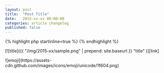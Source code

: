 ```yaml
---
layout: post
title:  "Post Title"
date:   2015-xx-xx 00:00:00
categories: article changelog
published: false
---
```


<!--more-->

{% highlight php startinline=true %}
{% endhighlight %}

<div class="alert alert-info" role="alert">
</div>

[![title]({{ "/img/2015-xx/sample.png" | prepend: site.baseurl }}
  "title"
)][link]

<span class="emoji">
![emoji](https://assets-cdn.github.com/images/icons/emoji/unicode/1f604.png)
</span>

[IP-Geo-Block]: https://wordpress.org/plugins/ip-geo-block/ "WordPress &#8250; IP Geo Block &laquo; WordPress Plugins"
